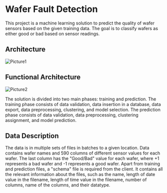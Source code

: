 # Wafer Fault Detection

This project is a machine learning solution to predict the quality of wafer sensors based on the given training data. The goal is to classify wafers as either good or bad based on sensor readings.

## Architecture

![Picture1](https://user-images.githubusercontent.com/78642104/234994604-1956dca4-c15e-470d-b333-6f67dc57f7ac.jpg)

## Functional Architecture

![Picture2](https://user-images.githubusercontent.com/78642104/234994730-fe171e39-504d-4c82-bd3f-7f62b382086a.png)

The solution is divided into two main phases: training and prediction. The training phase consists of data validation, data insertion in a database, data export, data preprocessing, clustering, and model selection. The prediction phase consists of data validation, data preprocessing, clustering assignment, and model prediction.

## Data Description

The data is in multiple sets of files in batches to a given location. Data contains wafer names and 590 columns of different sensor values for each wafer. The last column has the "Good/Bad" value for each wafer, where +1 represents a bad wafer and -1 represents a good wafer. Apart from training and prediction files, a "schema" file is required from the client. It contains all the relevant information about the files, such as the name, length of date value in the filename, length of time value in the filename, number of columns, name of the columns, and their datatype.


